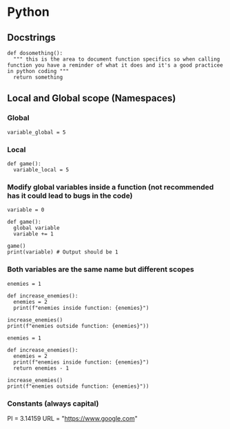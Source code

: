 # Python

## Docstrings
```
def dosomething():
  """ this is the area to document function specifics so when calling function you have a reminder of what it does and it's a good practicee in python coding """
  return something
```
## Local and Global scope (Namespaces)
### Global
```
variable_global = 5
```
### Local
```
def game():
  variable_local = 5
```

### Modify global variables inside a function (not recommended has it could lead to bugs in the code)
```
variable = 0

def game():
  global variable
  variable += 1
 
game()
print(variable) # Output should be 1
```

### Both variables are the same name but different scopes
```
enemies = 1

def increase_enemies():
  enemies = 2
  print(f"enemies inside function: {enemies}")

increase_enemies()
print(f"enemies outside function: {enemies}"))
```
```
enemies = 1

def increase_enemies():
  enemies = 2
  print(f"enemies inside function: {enemies}")
  return enemies - 1

increase_enemies()
print(f"enemies outside function: {enemies}"))
```

### Constants (always capital)

PI = 3.14159
URL = "https://www.google.com"
